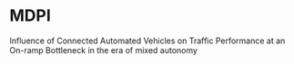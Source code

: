 # MDPI
Influence of Connected Automated Vehicles on Traffic Performance at an On-ramp Bottleneck in the era of mixed autonomy

